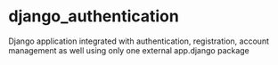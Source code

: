 # django_authentication
Django application integrated with authentication, registration, account management as well using only one external app.django package
